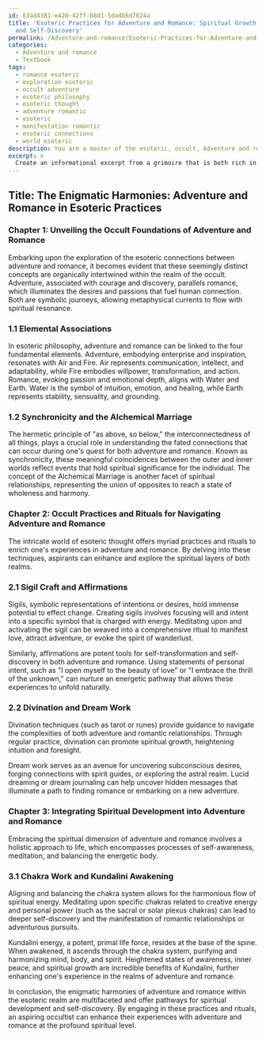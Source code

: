 ```yaml
---
id: 63ad4381-e420-42ff-b8d1-5dadb6d7024a
title: 'Esoteric Practices for Adventure and Romance: Spiritual Growth through Synchronicity
  and Self-Discovery'
permalink: /Adventure-and-romance/Esoteric-Practices-for-Adventure-and-Romance-Spiritual-Growth-through-Synchronicity-and-Self-Discove/
categories:
  - Adventure and romance
  - Textbook
tags:
  - romance esoteric
  - exploration esoteric
  - occult adventure
  - esoteric philosophy
  - esoteric thought
  - adventure romantic
  - esoteric
  - manifestation romantic
  - esoteric connections
  - world esoteric
description: You are a master of the esoteric, occult, Adventure and romance and education, you have written many textbooks on the subject in ways that provide students with rich and deep understanding of the subject. You are being asked to write textbook-like sections on a topic and you do it with full context, explainability, and reliability in accuracy to the true facts of the topic at hand, in a textbook style that a student would easily be able to learn from, in a rich, engaging, and contextual way. Always include relevant context (such as formulas and history), related concepts, and in a way that someone can gain deep insights from.
excerpt: > 
  Create an informational excerpt from a grimoire that is both rich in knowledge and understanding, focusing on the esoteric aspects of adventure and romance, and providing insights on how these two elements intertwine within the domain of the occult. Include specific practices, rituals, or perspectives that an aspiring occultist should consider when seeking to enhance their experiences with adventure and romance on a spiritual level.
---
```


## Title: The Enigmatic Harmonies: Adventure and Romance in Esoteric Practices

### Chapter 1: Unveiling the Occult Foundations of Adventure and Romance

Embarking upon the exploration of the esoteric connections between adventure and romance, it becomes evident that these seemingly distinct concepts are organically intertwined within the realm of the occult. Adventure, associated with courage and discovery, parallels romance, which illuminates the desires and passions that fuel human connection. Both are symbolic journeys, allowing metaphysical currents to flow with spiritual resonance.

### 1.1 Elemental Associations

In esoteric philosophy, adventure and romance can be linked to the four fundamental elements. Adventure, embodying enterprise and inspiration, resonates with Air and Fire. Air represents communication, intellect, and adaptability, while Fire embodies willpower, transformation, and action. Romance, evoking passion and emotional depth, aligns with Water and Earth. Water is the symbol of intuition, emotion, and healing, while Earth represents stability, sensuality, and grounding.

### 1.2 Synchronicity and the Alchemical Marriage

The hermetic principle of "as above, so below," the interconnectedness of all things, plays a crucial role in understanding the fated connections that can occur during one's quest for both adventure and romance. Known as synchronicity, these meaningful coincidences between the outer and inner worlds reflect events that hold spiritual significance for the individual. The concept of the Alchemical Marriage is another facet of spiritual relationships, representing the union of opposites to reach a state of wholeness and harmony.

### Chapter 2: Occult Practices and Rituals for Navigating Adventure and Romance

The intricate world of esoteric thought offers myriad practices and rituals to enrich one's experiences in adventure and romance. By delving into these techniques, aspirants can enhance and explore the spiritual layers of both realms.

### 2.1 Sigil Craft and Affirmations

Sigils, symbolic representations of intentions or desires, hold immense potential to effect change. Creating sigils involves focusing will and intent into a specific symbol that is charged with energy. Meditating upon and activating the sigil can be weaved into a comprehensive ritual to manifest love, attract adventure, or evoke the spirit of wanderlust.

Similarly, affirmations are potent tools for self-transformation and self-discovery in both adventure and romance. Using statements of personal intent, such as "I open myself to the beauty of love" or "I embrace the thrill of the unknown," can nurture an energetic pathway that allows these experiences to unfold naturally.

### 2.2 Divination and Dream Work

Divination techniques (such as tarot or runes) provide guidance to navigate the complexities of both adventure and romantic relationships. Through regular practice, divination can promote spiritual growth, heightening intuition and foresight.

Dream work serves as an avenue for uncovering subconscious desires, forging connections with spirit guides, or exploring the astral realm. Lucid dreaming or dream journaling can help uncover hidden messages that illuminate a path to finding romance or embarking on a new adventure.

### Chapter 3: Integrating Spiritual Development into Adventure and Romance

Embracing the spiritual dimension of adventure and romance involves a holistic approach to life, which encompasses processes of self-awareness, meditation, and balancing the energetic body.

### 3.1 Chakra Work and Kundalini Awakening

Aligning and balancing the chakra system allows for the harmonious flow of spiritual energy. Meditating upon specific chakras related to creative energy and personal power (such as the sacral or solar plexus chakras) can lead to deeper self-discovery and the manifestation of romantic relationships or adventurous pursuits.

Kundalini energy, a potent, primal life force, resides at the base of the spine. When awakened, it ascends through the chakra system, purifying and harmonizing mind, body, and spirit. Heightened states of awareness, inner peace, and spiritual growth are incredible benefits of Kundalini, further enhancing one's experience in the realms of adventure and romance.

In conclusion, the enigmatic harmonies of adventure and romance within the esoteric realm are multifaceted and offer pathways for spiritual development and self-discovery. By engaging in these practices and rituals, an aspiring occultist can enhance their experiences with adventure and romance at the profound spiritual level.
